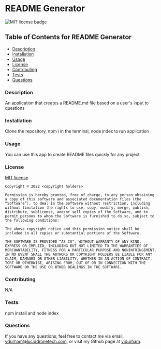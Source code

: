 
# README Generator
![MIT license badge](https://img.shields.io/badge/License-MIT-red.svg)

## Table of Contents for README Generator
- [Description](#description)
- [Installation](#installation)
- [Usage](#usage)
- [License](#license)
- [Contributing](#contributing)
- [Tests](#tests)
- [Questions](#questions)

### Description
An application that creates a README.md file based on a user's input to questions

### Installation
Clone the repository, npm i in the terminal, node index to run application

### Usage
You can use this app to create README files quickly for any project

### License
[MIT license](https://opensource.org/licenses/MIT)

    Copyright © 2022 <copyright holders>

    Permission is hereby granted, free of charge, to any person obtaining a copy of this software and associated documentation files (the “Software”), to deal in the Software without restriction, including without limitation the rights to use, copy, modify, merge, publish, distribute, sublicense, and/or sell copies of the Software, and to permit persons to whom the Software is furnished to do so, subject to the following conditions:
    
    The above copyright notice and this permission notice shall be included in all copies or substantial portions of the Software.
    
    THE SOFTWARE IS PROVIDED “AS IS”, WITHOUT WARRANTY OF ANY KIND, EXPRESS OR IMPLIED, INCLUDING BUT NOT LIMITED TO THE WARRANTIES OF MERCHANTABILITY, FITNESS FOR A PARTICULAR PURPOSE AND NONINFRINGEMENT. IN NO EVENT SHALL THE AUTHORS OR COPYRIGHT HOLDERS BE LIABLE FOR ANY CLAIM, DAMAGES OR OTHER LIABILITY, WHETHER IN AN ACTION OF CONTRACT, TORT OR OTHERWISE, ARISING FROM, OUT OF OR IN CONNECTION WITH THE SOFTWARE OR THE USE OR OTHER DEALINGS IN THE SOFTWARE.

### Contributing
N/A

### Tests
npm install and node index

### Questions
If you have any questions, feel free to contact me via email, vdurham@luciddronetech.com, or visit my Github page at [vidurham](https://github.com/vidurham).

